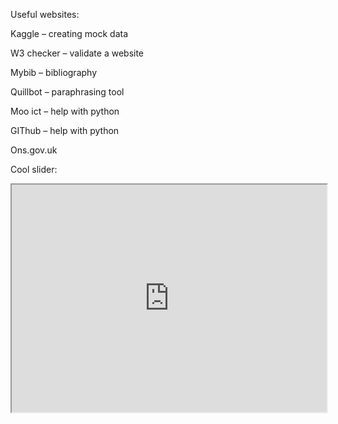 Useful websites:

Kaggle – creating mock data 

W3 checker – validate a website 

Mybib – bibliography 

Quillbot – paraphrasing tool 

Moo ict – help with python 

GIThub – help with python 

Ons.gov.uk




Cool slider:
<iframe height="364px" width="100%" src="https://www.ons.gov.uk/visualisations/dvc413/sliders/physicalactivity/index.html"></iframe>

